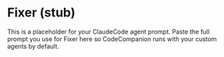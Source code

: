 # Fixer (stub)
This is a placeholder for your ClaudeCode agent prompt.
Paste the full prompt you use for Fixer here so CodeCompanion runs with your custom agents by default.

